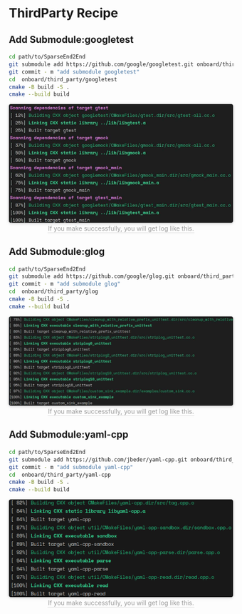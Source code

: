 # ThirdParty Recipe

## Add Submodule:googletest
```bash
cd path/to/SparseEnd2End
git submodule add https://github.com/google/googletest.git onboard/third_party/googletest
git commit - m "add submodule googletest"
cd  onboard/third_party/googletest
cmake -B build -S .
cmake --build build
```
<center>
    <img style="border-radius: 0.3125em;
    box-shadow: 0 2px 4px 0 rgba(34,36,38,.12),0 2px 10px 0 rgba(34,36,38,.08);" 
    src="resources/images/gtest.jpg" width="620">
    <br>
    <div style="color:orange; border-bottom: 1px solid #d9d9d9;
    display: inline-block;
    color: #999;
    padding: 1px;">If you make successfully, you will get log like this.</div>
</center>

## Add Submodule:glog
```bash
cd path/to/SparseEnd2End
git submodule add https://github.com/google/glog.git onboard/third_party/glog
git commit - m "add submodule glog"
cd  onboard/third_party/glog
cmake -B build -S .
cmake --build build
```
<center>
    <img style="border-radius: 0.3125em;
    box-shadow: 0 2px 4px 0 rgba(34,36,38,.12),0 2px 10px 0 rgba(34,36,38,.08);" 
    src="resources/images/glog.jpg" width="800">
    <br>
    <div style="color:orange; border-bottom: 1px solid #d9d9d9;
    display: inline-block;
    color: #999;
    padding: 1px;">If you make successfully, you will get log like this.</div>
</center>

## Add Submodule:yaml-cpp
```bash
cd path/to/SparseEnd2End
git submodule add https://github.com/jbeder/yaml-cpp.git onboard/third_party/yaml-cpp
git commit - m "add submodule yaml-cpp"
cd  onboard/third_party/yaml-cpp
cmake -B build -S .
cmake --build build
```
<center>
    <img style="border-radius: 0.3125em;
    box-shadow: 0 2px 4px 0 rgba(34,36,38,.12),0 2px 10px 0 rgba(34,36,38,.08);" 
    src="resources/images/yaml-cpp.jpg" width="800">
    <br>
    <div style="color:orange; border-bottom: 1px solid #d9d9d9;
    display: inline-block;
    color: #999;
    padding: 1px;">If you make successfully, you will get log like this.</div>
</center>